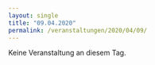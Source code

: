 ```yaml
---
layout: single
title: "09.04.2020"
permalink: /veranstaltungen/2020/04/09/
---
```


Keine Veranstaltung an diesem Tag.
